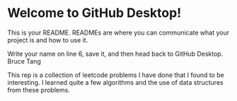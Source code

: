 # Welcome to GitHub Desktop!

This is your README. READMEs are where you can communicate what your project is and how to use it.

Write your name on line 6, save it, and then head back to GitHub Desktop.
Bruce Tang

This rep is a collection of leetcode problems I have done that I found to be interesting. I learned quite a few algorithms and the use of data structures from these problems.